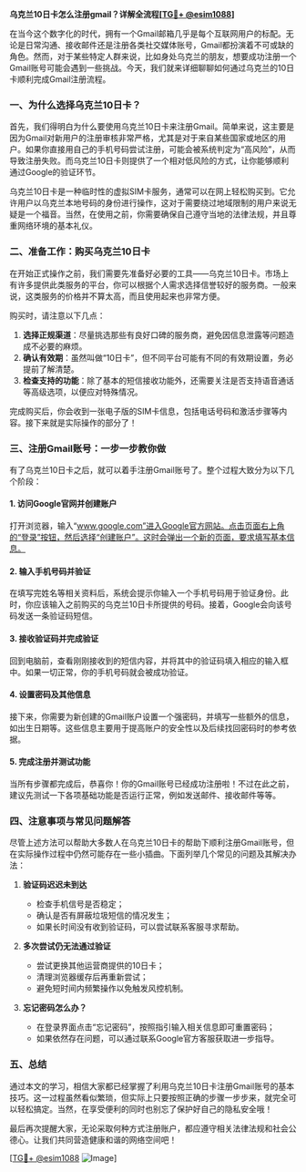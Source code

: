 **乌克兰10日卡怎么注册gmail？详解全流程[[TG💪+ @esim1088](https://t.me/s/esim1088)]**

在当今这个数字化的时代，拥有一个Gmail邮箱几乎是每个互联网用户的标配。无论是日常沟通、接收邮件还是注册各类社交媒体账号，Gmail都扮演着不可或缺的角色。然而，对于某些特定人群来说，比如身处乌克兰的朋友，想要成功注册一个Gmail账号可能会遇到一些挑战。今天，我们就来详细聊聊如何通过乌克兰的10日卡顺利完成Gmail注册流程。

### 一、为什么选择乌克兰10日卡？

首先，我们得明白为什么要使用乌克兰10日卡来注册Gmail。简单来说，这主要是因为Gmail对新用户的注册审核非常严格，尤其是对于来自某些国家或地区的用户。如果你直接用自己的手机号码尝试注册，可能会被系统判定为“高风险”，从而导致注册失败。而乌克兰10日卡则提供了一个相对低风险的方式，让你能够顺利通过Google的验证环节。

乌克兰10日卡是一种临时性的虚拟SIM卡服务，通常可以在网上轻松购买到。它允许用户以乌克兰本地号码的身份进行操作，这对于需要绕过地域限制的用户来说无疑是一个福音。当然，在使用之前，你需要确保自己遵守当地的法律法规，并且尊重网络环境的基本礼仪。

### 二、准备工作：购买乌克兰10日卡

在开始正式操作之前，我们需要先准备好必要的工具——乌克兰10日卡。市场上有许多提供此类服务的平台，你可以根据个人需求选择信誉较好的服务商。一般来说，这类服务的价格并不算太高，而且使用起来也非常方便。

购买时，请注意以下几点：

1. **选择正规渠道**：尽量挑选那些有良好口碑的服务商，避免因信息泄露等问题造成不必要的麻烦。
2. **确认有效期**：虽然叫做“10日卡”，但不同平台可能有不同的有效期设置，务必提前了解清楚。
3. **检查支持的功能**：除了基本的短信接收功能外，还需要关注是否支持语音通话等高级选项，以便应对特殊情况。

完成购买后，你会收到一张电子版的SIM卡信息，包括电话号码和激活步骤等内容。接下来就是实际操作的部分了！

### 三、注册Gmail账号：一步一步教你做

有了乌克兰10日卡之后，就可以着手注册Gmail账号了。整个过程大致分为以下几个阶段：

#### 1. 访问Google官网并创建账户

打开浏览器，输入“www.google.com”进入Google官方网站。点击页面右上角的“登录”按钮，然后选择“创建账户”。这时会弹出一个新的页面，要求填写基本信息。

#### 2. 输入手机号码并验证

在填写完姓名等相关资料后，系统会提示你输入一个手机号码用于验证身份。此时，你应该输入之前购买的乌克兰10日卡所提供的号码。接着，Google会向该号码发送一条验证码短信。

#### 3. 接收验证码并完成验证

回到电脑前，查看刚刚接收到的短信内容，并将其中的验证码填入相应的输入框中。如果一切正常，你的手机号码就会被成功验证。

#### 4. 设置密码及其他信息

接下来，你需要为新创建的Gmail账户设置一个强密码，并填写一些额外的信息，如出生日期等。这些信息主要用于提高账户的安全性以及后续找回密码时的参考依据。

#### 5. 完成注册并测试功能

当所有步骤都完成后，恭喜你！你的Gmail账号已经成功注册啦！不过在此之前，建议先测试一下各项基础功能是否运行正常，例如发送邮件、接收邮件等等。

### 四、注意事项与常见问题解答

尽管上述方法可以帮助大多数人在乌克兰10日卡的帮助下顺利注册Gmail账号，但在实际操作过程中仍然可能存在一些小插曲。下面列举几个常见的问题及其解决办法：

1. **验证码迟迟未到达**
   - 检查手机信号是否稳定；
   - 确认是否有屏蔽垃圾短信的情况发生；
   - 如果长时间没有收到验证码，可以尝试联系客服寻求帮助。

2. **多次尝试仍无法通过验证**
   - 尝试更换其他运营商提供的10日卡；
   - 清理浏览器缓存后再重新尝试；
   - 避免短时间内频繁操作以免触发风控机制。

3. **忘记密码怎么办？**
   - 在登录界面点击“忘记密码”，按照指引输入相关信息即可重置密码；
   - 如果依然存在问题，可以通过联系Google官方客服获取进一步指导。

### 五、总结

通过本文的学习，相信大家都已经掌握了利用乌克兰10日卡注册Gmail账号的基本技巧。这一过程虽然看似繁琐，但实际上只要按照正确的步骤一步步来，就完全可以轻松搞定。当然，在享受便利的同时也别忘了保护好自己的隐私安全哦！

最后再次提醒大家，无论采取何种方式注册账户，都应遵守相关法律法规和社会公德心。让我们共同营造健康和谐的网络空间吧！

[[TG💪+ @esim1088](https://t.me/s/esim1088) ![Image](https://i.postimg.cc/4NQfJmqS/Snipaste-2025-05-13-00-14-12.png)]